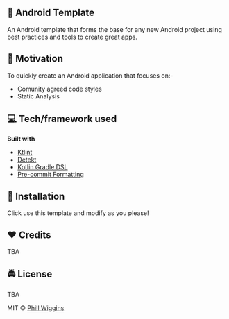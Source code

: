 ## :iphone: Android Template
An Android template that forms the base for any new Android project using best practices and tools to create great apps.

## :muscle: Motivation
To quickly create an Android application that focuses on:-

 - Comunity agreed code styles
 - Static Analysis

## :computer: Tech/framework used

<b>Built with</b>
- [Ktlint](https://github.com/pinterest/ktlint)
- [Detekt](https://github.com/detekt/detekt)
- [Kotlin Gradle DSL](https://docs.gradle.org/current/userguide/kotlin_dsl.html)
- [Pre-commit Formatting](https://git-scm.com/book/en/v2/Customizing-Git-Git-Hooks)

## :memo: Installation
Click use this template and modify as you please!

## :heart: Credits
TBA

## :oncoming_police_car: License
TBA

MIT © [Phill Wiggins]()